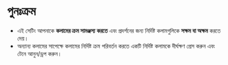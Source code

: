 # **পুনঃক্রম**


- এই সেটিং আপনাকে **কলামের ক্রম সামঞ্জস্য করতে** এবং প্রদর্শনের জন্য নির্দিষ্ট কলামগুলিকে **সক্ষম বা অক্ষম** করতে দেয়।
- অন্যান্য কলামের সাপেক্ষে কলামের নির্দিষ্ট ক্রম পরিবর্তন করতে একটি নির্দিষ্ট কলামকে দীর্ঘক্ষণ প্রেস করুন এবং টেনে আনুন/ড্রপ করুন।


